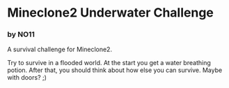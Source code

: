 # Mineclone2 Underwater Challenge
### by NO11

A survival challenge for Mineclone2.

Try to survive in a flooded world. At the start you get a water breathing potion. After that, you should think about how else you can survive. Maybe with doors? ;)